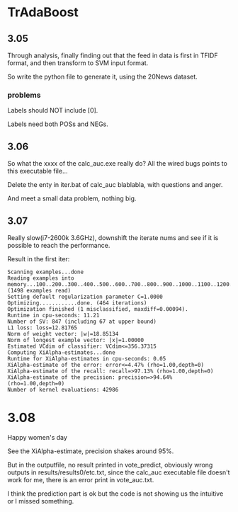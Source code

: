 # TrAdaBoost

## 3.05
Through analysis, finally finding out that the feed in data is first in TFIDF format, and then transform to SVM input format.

So write the python file to generate it, using the 20News dataset.
### problems
Labels should NOT include [0].

Labels need both POSs and NEGs.

## 3.06
So what the xxxx of the calc_auc.exe really do? All the wired bugs points to this executable file...

Delete the enty in iter.bat of calc_auc blablabla, with questions and anger.

And meet a small data problem, nothing big.

## 3.07
Really slow(i7-2600k 3.6GHz), downshift the iterate nums and see if it is possible to reach the performance.

Result in the first iter:

    Scanning examples...done
    Reading examples into memory...100..200..300..400..500..600..700..800..900..1000..1100..1200..1300..1400..OK. (1498 examples read)
    Setting default regularization parameter C=1.0000
    Optimizing............done. (464 iterations)
    Optimization finished (1 misclassified, maxdiff=0.00094).
    Runtime in cpu-seconds: 11.21
    Number of SV: 847 (including 67 at upper bound)
    L1 loss: loss=12.81765
    Norm of weight vector: |w|=18.85134
    Norm of longest example vector: |x|=1.00000
    Estimated VCdim of classifier: VCdim<=356.37315
    Computing XiAlpha-estimates...done
    Runtime for XiAlpha-estimates in cpu-seconds: 0.05
    XiAlpha-estimate of the error: error<=4.47% (rho=1.00,depth=0)
    XiAlpha-estimate of the recall: recall=>97.13% (rho=1.00,depth=0)
    XiAlpha-estimate of the precision: precision=>94.64% (rho=1.00,depth=0)
    Number of kernel evaluations: 42986

# 3.08
Happy women's day

See the XiAlpha-estimate, precision shakes around 95%.

But in the outputfile, no result printed in vote_predict, obviously wrong outputs in results/results0/etc.txt, since the calc_auc executable file doesn't work for me, there is an error print in vote_auc.txt.

I think the prediction part is ok but the code is not showing us the intuitive or I missed something.